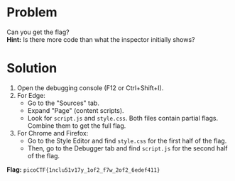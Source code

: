 # Problem
Can you get the flag?  
**Hint:** Is there more code than what the inspector initially shows?

# Solution
1. Open the debugging console (F12 or Ctrl+Shift+I).
2. For Edge:
    - Go to the "Sources" tab.
    - Expand "Page" (content scripts).
    - Look for `script.js` and `style.css`. Both files contain partial flags. Combine them to get the full flag.
3. For Chrome and Firefox:
    - Go to the Style Editor and find `style.css` for the first half of the flag.
    - Then, go to the Debugger tab and find `script.js` for the second half of the flag.

**Flag:** `picoCTF{1nclu51v17y_1of2_f7w_2of2_6edef411}`
